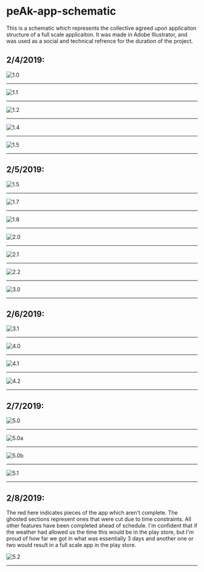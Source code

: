 # peAk-app-schematic

This is a schematic which represents the collective agreed upon applicaiton structure of a full scale applicaiton. It was made in Adobe Illustrator, and was used as a social and technical refrence for the duration of the project.

## 2/4/2019:

![1.0](https://github.com/twelve-sixty/peAk-app-schematic/blob/master/assets/peAk-frames-1.0.jpg) <br><hr>

![1.1](https://github.com/twelve-sixty/peAk-app-schematic/blob/master/assets/peAk-frames-1.1.jpg) <br><hr>

![1.2](https://github.com/twelve-sixty/peAk-app-schematic/blob/master/assets/peAk-frames-1.2.jpg) <br><hr>

![1.4](https://github.com/twelve-sixty/peAk-app-schematic/blob/master/assets/peAk-frames-1.4-01.jpg) <br><hr>

![1.5](https://github.com/twelve-sixty/peAk-app-schematic/blob/master/assets/peAk-frames-1.5-01.jpg) <br><hr>


## 2/5/2019:

![1.5](https://github.com/twelve-sixty/peAk-app-schematic/blob/master/assets/peAk-frames-1.6-01.jpg) <br><hr>

![1.7](https://github.com/twelve-sixty/peAk-app-schematic/blob/master/assets/peAk-frames-1.7-01.jpg) <br><hr>

![1.8](https://github.com/twelve-sixty/peAk-app-schematic/blob/master/assets/peAk-frames-1.8-01.jpg) <br><hr>

![2.0](https://github.com/twelve-sixty/peAk-app-schematic/blob/master/assets/peAk-frames-2.0-01.jpg) <br><hr>

![2.1](https://github.com/twelve-sixty/peAk-app-schematic/blob/master/assets/peAk-frames-2.1-01.jpg) <br><hr>

![2.2](https://github.com/twelve-sixty/peAk-app-schematic/blob/master/assets/peAk-frames-2.2-01.jpg) <br><hr>

![3.0](https://github.com/twelve-sixty/peAk-app-schematic/blob/master/assets/peAk-frames-3.0-01.jpg) <br><hr>

## 2/6/2019:

![3.1](https://github.com/twelve-sixty/peAk-app-schematic/blob/master/assets/peAk-frames-3.1-01.jpg) <br><hr>

![4.0](https://github.com/twelve-sixty/peAk-app-schematic/blob/master/assets/peAk-frames-4.0-01.jpg) <br><hr>

![4.1](https://github.com/twelve-sixty/peAk-app-schematic/blob/master/assets/peAk-frames-4.1-01.jpg) <br><hr>

![4.2](https://github.com/twelve-sixty/peAk-app-schematic/blob/master/assets/peAk-frames-4.2-01.jpg) <br><hr>


## 2/7/2019:

![5.0](https://github.com/twelve-sixty/peAk-app-schematic/blob/master/assets/peAk-frames-5.0-01.jpg) <br><hr>

![5.0a](https://github.com/twelve-sixty/peAk-app-schematic/blob/master/assets/peAk-frames-5.0-omissions-01.jpg) <br><hr>

![5.0b](https://github.com/twelve-sixty/peAk-app-schematic/blob/master/assets/peAk-frames-5.0-omissions-01-01.jpg) <br><hr>

![5.1](https://github.com/twelve-sixty/peAk-app-schematic/blob/master/assets/peAk-frames-5.1-01.jpg) <br><hr>


## 2/8/2019:

The red here indicates pieces of the app which aren't complete. The ghosted sections represent ones that were cut due to time constraints. All other features have been completed ahead of schedule. I'm confident that if the weather had allowed us the time this would be in the play store, but I'm proud of how far we got in what was essentially 3 days and another one or two would result in a full scale app in the play store.

![5.2](https://github.com/twelve-sixty/peAk-app-schematic/blob/master/assets/peAk-frames-5.2-01.jpg) <br><hr>
